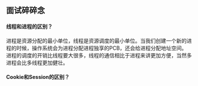 ## 面试碎碎念

#### 线程和进程的区别？

进程是资源分配的最小单位，线程是资源调度的最小单位。当我们创建一个新的进程的时候，操作系统会为进程分配进程独享的PCB，还会给进程分配地址空间。进程的调度的开销比线程要大很多，线程的通信相比于进程来讲更加方便，当然多进程会比多线程更加健壮。

#### Cookie和Session的区别？

